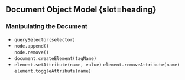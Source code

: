 ## Document Object Model {slot=heading}

### Manipulating the Document

- `querySelector(selector)`
- `node.append()`  
`node.remove()`
- `document.createElement(tagName)`
- `element.setAttribute(name, value)`
  `element.removeAttribute(name)`
  `element.toggleAttribute(name)`

